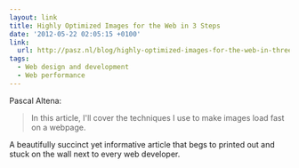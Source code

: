 ```yaml
---
layout: link
title: Highly Optimized Images for the Web in 3 Steps
date: '2012-05-22 02:05:15 +0100'
link:
  url: http://pasz.nl/blog/highly-optimized-images-for-the-web-in-three-steps/
tags:
  - Web design and development
  - Web performance
---
```

Pascal Altena:

> In this article, I'll cover the techniques I use to make images load fast on a webpage.

A beautifully succinct yet informative article that begs to printed out and stuck on the wall next to every web developer.

